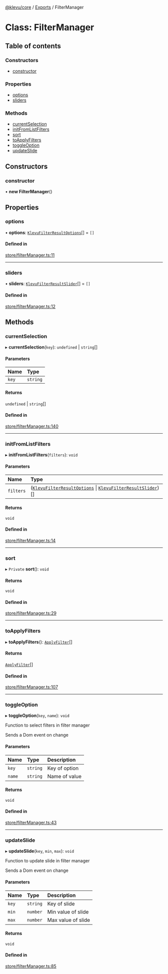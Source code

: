[@klevu/core]() / [Exports](../modules.md) / FilterManager

# Class: FilterManager

## Table of contents

### Constructors

- [constructor](FilterManager.md#constructor)

### Properties

- [options](FilterManager.md#options)
- [sliders](FilterManager.md#sliders)

### Methods

- [currentSelection](FilterManager.md#currentselection)
- [initFromListFilters](FilterManager.md#initfromlistfilters)
- [sort](FilterManager.md#sort)
- [toApplyFilters](FilterManager.md#toapplyfilters)
- [toggleOption](FilterManager.md#toggleoption)
- [updateSlide](FilterManager.md#updateslide)

## Constructors

### constructor

• **new FilterManager**()

## Properties

### options

• **options**: [`KlevuFilterResultOptions`](../modules.md#klevufilterresultoptions)[] = `[]`

#### Defined in

[store/filterManager.ts:11](https://github.com/klevultd/frontend-sdk/blob/323c956/packages/klevu-core/src/store/filterManager.ts#L11)

___

### sliders

• **sliders**: [`KlevuFilterResultSlider`](../modules.md#klevufilterresultslider)[] = `[]`

#### Defined in

[store/filterManager.ts:12](https://github.com/klevultd/frontend-sdk/blob/323c956/packages/klevu-core/src/store/filterManager.ts#L12)

## Methods

### currentSelection

▸ **currentSelection**(`key`): `undefined` \| `string`[]

#### Parameters

| Name | Type |
| :------ | :------ |
| `key` | `string` |

#### Returns

`undefined` \| `string`[]

#### Defined in

[store/filterManager.ts:140](https://github.com/klevultd/frontend-sdk/blob/323c956/packages/klevu-core/src/store/filterManager.ts#L140)

___

### initFromListFilters

▸ **initFromListFilters**(`filters`): `void`

#### Parameters

| Name | Type |
| :------ | :------ |
| `filters` | ([`KlevuFilterResultOptions`](../modules.md#klevufilterresultoptions) \| [`KlevuFilterResultSlider`](../modules.md#klevufilterresultslider))[] |

#### Returns

`void`

#### Defined in

[store/filterManager.ts:14](https://github.com/klevultd/frontend-sdk/blob/323c956/packages/klevu-core/src/store/filterManager.ts#L14)

___

### sort

▸ `Private` **sort**(): `void`

#### Returns

`void`

#### Defined in

[store/filterManager.ts:29](https://github.com/klevultd/frontend-sdk/blob/323c956/packages/klevu-core/src/store/filterManager.ts#L29)

___

### toApplyFilters

▸ **toApplyFilters**(): [`ApplyFilter`](../modules.md#applyfilter)[]

#### Returns

[`ApplyFilter`](../modules.md#applyfilter)[]

#### Defined in

[store/filterManager.ts:107](https://github.com/klevultd/frontend-sdk/blob/323c956/packages/klevu-core/src/store/filterManager.ts#L107)

___

### toggleOption

▸ **toggleOption**(`key`, `name`): `void`

Function to select filters in filter manager

Sends a Dom event on change

#### Parameters

| Name | Type | Description |
| :------ | :------ | :------ |
| `key` | `string` | Key of option |
| `name` | `string` | Name of value |

#### Returns

`void`

#### Defined in

[store/filterManager.ts:43](https://github.com/klevultd/frontend-sdk/blob/323c956/packages/klevu-core/src/store/filterManager.ts#L43)

___

### updateSlide

▸ **updateSlide**(`key`, `min`, `max`): `void`

Function to update slide in filter manager

Sends a Dom event on change

#### Parameters

| Name | Type | Description |
| :------ | :------ | :------ |
| `key` | `string` | Key of slide |
| `min` | `number` | Min value of slide |
| `max` | `number` | Max value of slide |

#### Returns

`void`

#### Defined in

[store/filterManager.ts:85](https://github.com/klevultd/frontend-sdk/blob/323c956/packages/klevu-core/src/store/filterManager.ts#L85)
